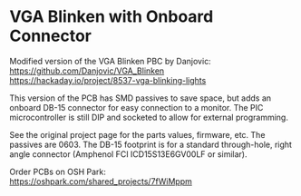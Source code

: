 # VGA Blinken with Onboard Connector
Modified version of the VGA Blinken PBC by Danjovic:<br>
https://github.com/Danjovic/VGA_Blinken<br>
https://hackaday.io/project/8537-vga-blinking-lights<br>

This version of the PCB has SMD passives to save space, but adds an onboard DB-15 connector for easy connection to a monitor. The PIC microcontroller is still DIP and socketed to allow for external programming.

See the original project page for the parts values, firmware, etc. The passives are 0603. The DB-15 footprint is for a standard through-hole, right angle connector (Amphenol FCI ICD15S13E6GV00LF or similar).<br>

Order PCBs on OSH Park:<br>
https://oshpark.com/shared_projects/7fWiMppm
